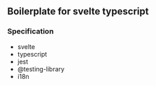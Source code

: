 ## Boilerplate for svelte typescript

### Specification

- svelte
- typescript
- jest
- @testing-library
- i18n

